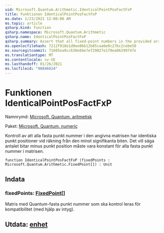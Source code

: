 ```yaml
---
uid: Microsoft.Quantum.Arithmetic.IdenticalPointPosFactFxP
title: Funktionen IdenticalPointPosFactFxP
ms.date: 1/23/2021 12:00:00 AM
ms.topic: article
qsharp.kind: function
qsharp.namespace: Microsoft.Quantum.Arithmetic
qsharp.name: IdenticalPointPosFactFxP
qsharp.summary: Assert that all fixed-point numbers in the provided array have identical point positions when counting from the least- significant bit. I.e., number of bits minus point position must be constant for all fixed-point numbers in the array.
ms.openlocfilehash: 7212f918e1d0ee86b12b85caa6e0c27bc2cebe58
ms.sourcegitcommit: 71605ea9cc630e84e7ef29027e1f0ea06299747e
ms.translationtype: MT
ms.contentlocale: sv-SE
ms.lasthandoff: 01/26/2021
ms.locfileid: "98846624"
---
```

# <a name="identicalpointposfactfxp-function"></a>Funktionen IdenticalPointPosFactFxP

Namnrymd: [Microsoft. Quantum. aritmetisk](xref:Microsoft.Quantum.Arithmetic)

Paket: [Microsoft. Quantum. numeric](https://nuget.org/packages/Microsoft.Quantum.Numerics)


Kontroll av att alla fasta punkt nummer i den angivna matrisen har identiska punkt positioner vid räkning från den minst signifikanta biten. Det vill säga antalet bitar minus punkt position måste vara konstant för alla fasta punkt nummer i matrisen.

```qsharp
function IdenticalPointPosFactFxP (fixedPoints : Microsoft.Quantum.Arithmetic.FixedPoint[]) : Unit
```


## <a name="input"></a>Indata

### <a name="fixedpoints--fixedpoint"></a>fixedPoints: [FixedPoint](xref:Microsoft.Quantum.Arithmetic.FixedPoint)[]

Matris med Quantum-fasta punkt nummer som ska kontrol leras för kompatibilitet (med hjälp av intyg).



## <a name="output--unit"></a>Utdata: [enhet](xref:microsoft.quantum.lang-ref.unit)

